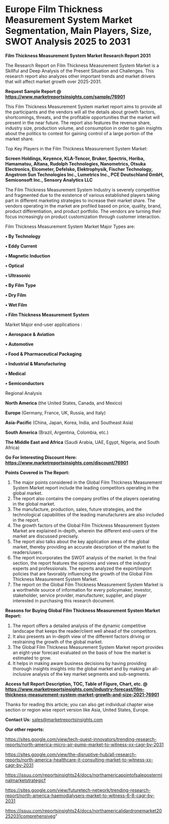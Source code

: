 # Europe Film Thickness Measurement System Market Segmentation, Main Players, Size, SWOT Analysis 2025 to 2031

<strong>Film Thickness Measurement System Market Research Report 2031</strong>

The Research Report on Film Thickness Measurement System Market is a Skillful and Deep Analysis of the Present Situation and Challenges. This research report also analyzes other important trends and market drivers that will affect market growth over 2025-2031.

<strong>Request Sample Report @ <a href=https://www.marketreportsinsights.com/sample/76901>https://www.marketreportsinsights.com/sample/76901</a></strong>

This Film Thickness Measurement System market report aims to provide all the participants and the vendors will all the details about growth factors, shortcomings, threats, and the profitable opportunities that the market will present in the near future. The report also features the revenue share, industry size, production volume, and consumption in order to gain insights about the politics to contest for gaining control of a large portion of the market share.

Top Key Players in the Film Thickness Measurement System Market:

<strong>Screen Holdings, Keyence, KLA-Tencor, Bruker, Spectris, Horiba, Hamamatsu, Altana, Rudolph Technologies, Nanometrics, Otsuka Electronics, Elcometer, Defelsko, Elektrophysik, Fischer Technology, Angstrom Sun Technologies Inc., Lumetrics Inc., PCE Deutschland GmbH, Semiconsoft Inc., Sensory Analytics LLC</strong>

The Film Thickness Measurement System Industry is severely competitive and fragmented due to the existence of various established players taking part in different marketing strategies to increase their market share. The vendors operating in the market are profiled based on price, quality, brand, product differentiation, and product portfolio. The vendors are turning their focus increasingly on product customization through customer interaction.

Film Thickness Measurement System Market Major Types are:

<strong>• By Technology

• Eddy Current

• Magnetic Induction

• Optical

• Ultrasonic

• By Film Type

• Dry Film

• Wet Film

• Film Thickness Measurement System</strong>

Market Major end-user applications :

<strong>• Aerospace & Aviation

• Automotive

• Food & Pharmaceutical Packaging

• Industrial & Manufacturing

• Medical

• Semiconductors</strong>

Regional Analysis

</u><strong><b>North America</b></strong> (the United States, Canada, and Mexico)

<strong><b>Europe </b></strong>(Germany, France, UK, Russia, and Italy)

<strong><b>Asia-Pacific</b></strong> (China, Japan, Korea, India, and Southeast Asia)

<strong><b>South America</b></strong> (Brazil, Argentina, Colombia, etc.)

<strong><b>The Middle East and Africa</b></strong> (Saudi Arabia, UAE, Egypt, Nigeria, and South Africa)

<strong>Go For Interesting Discount Here: <a href=https://www.marketreportsinsights.com/discount/76901>https://www.marketreportsinsights.com/discount/76901</a></strong>

<strong>Points Covered in The Report:</strong>
<ol>
  <li>The major points considered in the Global Film Thickness Measurement System Market report include the leading competitors operating in the global market.</li>
  <li>The report also contains the company profiles of the players operating in the global market.</li>
  <li>The manufacture, production, sales, future strategies, and the technological capabilities of the leading manufacturers are also included in the report.</li>
  <li>The growth factors of the Global Film Thickness Measurement System Market are explained in-depth, wherein the different end-users of the market are discussed precisely.</li>
  <li>The report also talks about the key application areas of the global market, thereby providing an accurate description of the market to the readers/users.</li>
  <li>The report incorporates the SWOT analysis of the market. In the final section, the report features the opinions and views of the industry experts and professionals. The experts analyzed the export/import policies that are favorably influencing the growth of the Global Film Thickness Measurement System Market.</li>
  <li>The report on the Global Film Thickness Measurement System Market is a worthwhile source of information for every policymaker, investor, stakeholder, service provider, manufacturer, supplier, and player interested in purchasing this research document.</li>
</ol>
<strong>Reasons for Buying Global Film Thickness Measurement System Market Report:</strong>

<ol>
  <li>The report offers a detailed analysis of the dynamic competitive landscape that keeps the reader/client well ahead of the competitors.</li>
  <li>It also presents an in-depth view of the different factors driving or restraining the growth of the global market.</li>
  <li>The Global Film Thickness Measurement System Market report provides an eight-year forecast evaluated on the basis of how the market is estimated to grow.</li>
  <li>It helps in making aware business decisions by having providing thorough insights insights into the global market and by making an all-inclusive analysis of the key market segments and sub-segments.</li>
</ol>
<strong>Access full Report Description, TOC, Table of Figure, Chart, etc. @ <a href=https://www.marketreportsinsights.com/industry-forecast/film-thickness-measurement-system-market-growth-and-size-2021-76901>https://www.marketreportsinsights.com/industry-forecast/film-thickness-measurement-system-market-growth-and-size-2021-76901</a></strong>


Thanks for reading this article; you can also get individual chapter wise section or region wise report version like Asia, United States, Europe.

<strong>Contact Us:</strong>
sales@marketreportsinsights.com

<strong>Our other reports:</strong>

<a href=https://sites.google.com/view/tech-quest-innovators/trending-research-reports/north-america-micro-air-pump-market-to-witness-xx-cagr-by-2031>https://sites.google.com/view/tech-quest-innovators/trending-research-reports/north-america-micro-air-pump-market-to-witness-xx-cagr-by-2031</a>

<a href=https://sites.google.com/view/the-disruptive-hub/all-research-reports/north-america-healthcare-it-consulting-market-to-witness-xx-cagr-by-2031>https://sites.google.com/view/the-disruptive-hub/all-research-reports/north-america-healthcare-it-consulting-market-to-witness-xx-cagr-by-2031</a>

<a href=https://issuu.com/reportsinsights24/docs/northamericapointofsaleposterminalmarketstrategicf>https://issuu.com/reportsinsights24/docs/northamericapointofsaleposterminalmarketstrategicf</a>

<a href=https://sites.google.com/view/futuretech-network/trending-research-report/north-america-haemodialysers-market-to-witness-6-8-cagr-by-2031>https://sites.google.com/view/futuretech-network/trending-research-report/north-america-haemodialysers-market-to-witness-6-8-cagr-by-2031</a>

<a href=https://issuu.com/reportsinsights24/docs/northamericalidardronemarket20252031comprehensiveg>https://issuu.com/reportsinsights24/docs/northamericalidardronemarket20252031comprehensiveg</a>"
